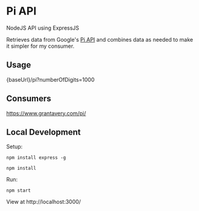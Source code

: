# Pi API

NodeJS API using ExpressJS

Retrieves data from Google's [Pi API](https://pi.delivery/) and combines data as needed to make it simpler for my consumer.

## Usage

{baseUrl}/pi?numberOfDigits=1000

## Consumers

https://www.grantavery.com/pi/

## Local Development

Setup:

`npm install express -g`

`npm install`

Run:

`npm start`

View at
http://localhost:3000/
